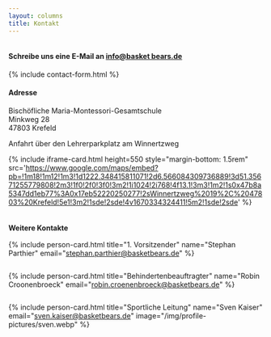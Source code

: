```yaml
---
layout: columns
title: Kontakt
---
```

<div class="column is-6" markdown="1">

#### Schreibe uns eine E-Mail an [info@basket bears.de](mailto:info@basketbears.de)

<div class="box">
  {% include contact-form.html %}
</div>
</div>

<div class="column is-6" markdown="1">

#### Adresse
Bischöfliche Maria-Montessori-Gesamtschule  
Minkweg 28  
47803 Krefeld

Anfahrt über den Lehrerparkplatz am Winnertzweg

{% include iframe-card.html height=550 style="margin-bottom: 1.5rem" src='https://www.google.com/maps/embed?pb=!1m18!1m12!1m3!1d1222.348415811071!2d6.566084309736889!3d51.35671255779808!2m3!1f0!2f0!3f0!3m2!1i1024!2i768!4f13.1!3m3!1m2!1s0x47b8a5347dd1eb77%3A0x17eb52220250277!2sWinnertzweg%2019%2C%2047803%20Krefeld!5e1!3m2!1sde!2sde!4v1670334324411!5m2!1sde!2sde' %}

</div>
<div class="column is-12" markdown="1" style="margin-bottom: -1rem">

#### Weitere Kontakte

</div>

<div class="column is-6" markdown="1">
<div class="block">

{% include person-card.html
  title="1. Vorsitzender"
  name="Stephan Parthier"
  email="stephan.parthier@basketbears.de"
%}

</div>
</div>
<div class="column is-6" markdown="1">
<div class="block">

{% include person-card.html
  title="Behindertenbeauftragter"
  name="Robin Croonenbroeck"
  email="robin.croenenbroeck@basketbears.de"
%}

</div>
</div>
<div class="column is-6" markdown="1">
<div class="block">

{% include person-card.html
  title="Sportliche Leitung"
  name="Sven Kaiser"
  email="sven.kaiser@basketbears.de"
  image="/img/profile-pictures/sven.webp"
%}

</div>
</div>
